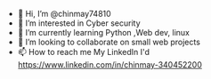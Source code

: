- 👋 Hi, I’m @chinmay74810
- 👀 I’m interested in Cyber security 
- 🌱 I’m currently learning Python ,Web dev, linux
- 💞️ I’m looking to collaborate on small web projects 
- 📫 How to reach me My LinkedIn I'd https://www.linkedin.com/in/chinmay-340452200

<!---
chinmay74810/chinmay74810 is a ✨ special ✨ repository because its `README.md` (this file) appears on your GitHub profile.
You can click the Preview link to take a look at your changes.
--->
